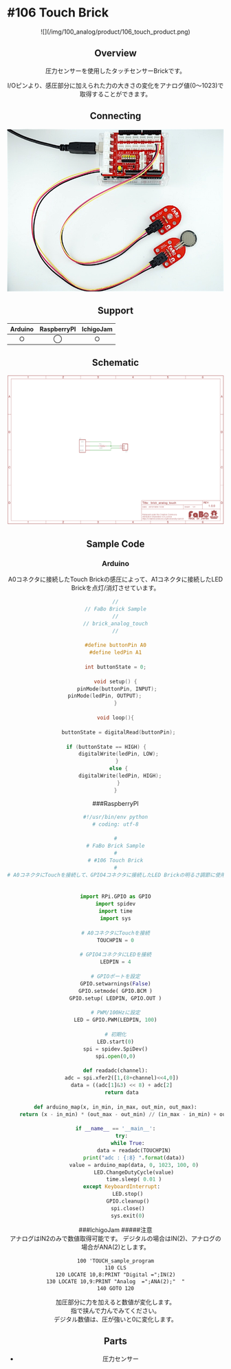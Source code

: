 # #106 Touch Brick
<center>![](/img/100_analog/product/106_touch_product.png)
<!--COLORME-->

## Overview
圧力センサーを使用したタッチセンサーBrickです。

I/Oピンより、感圧部分に加えられた力の大きさの変化をアナログ値(0〜1023)で取得することができます。

## Connecting
![](/img/100_analog/connect/106_touch_connect.jpg)

## Support
|Arduino|RaspberryPI|IchigoJam|
|:--:|:--:|:--:|
|○|◯|○|

## Schematic
![](/img/100_analog/schematic/106_touch_schematic.png)

## Sample Code
### Arduino
A0コネクタに接続したTouch Brickの感圧によって、A1コネクタに接続したLED Brickを点灯/消灯させています。

```c
//
// FaBo Brick Sample
//
// brick_analog_touch
//

#define buttonPin A0
#define ledPin A1

int buttonState = 0;

void setup() {
  pinMode(buttonPin, INPUT); 
  pinMode(ledPin, OUTPUT);         
}

void loop(){
 
  buttonState = digitalRead(buttonPin);

  if (buttonState == HIGH) {        
    digitalWrite(ledPin, LOW);  
  } 
  else {
    digitalWrite(ledPin, HIGH); 
  }
}
```

###RaspberryPI
```python
#!/usr/bin/env python
# coding: utf-8

#
# FaBo Brick Sample
#
# #106 Touch Brick
#
# A0コネクタにTouchを接続して、GPIO4コネクタに接続したLED Brickの明るさ調節に使用しています。


import RPi.GPIO as GPIO
import spidev
import time
import sys

# A0コネクタにTouchを接続
TOUCHPIN = 0

# GPIO4コネクタにLEDを接続
LEDPIN = 4

# GPIOポートを設定
GPIO.setwarnings(False)
GPIO.setmode( GPIO.BCM )
GPIO.setup( LEDPIN, GPIO.OUT )

# PWM/100Hzに設定
LED = GPIO.PWM(LEDPIN, 100)

# 初期化
LED.start(0)
spi = spidev.SpiDev()
spi.open(0,0)

def readadc(channel):
	adc = spi.xfer2([1,(8+channel)<<4,0])
	data = ((adc[1]&3) << 8) + adc[2]
	return data

def arduino_map(x, in_min, in_max, out_min, out_max):
	return (x - in_min) * (out_max - out_min) // (in_max - in_min) + out_min

if __name__ == '__main__':
	try:
		while True:
			data = readadc(TOUCHPIN)
			print("adc : {:8} ".format(data))
			value = arduino_map(data, 0, 1023, 100, 0)
			LED.ChangeDutyCycle(value)
			time.sleep( 0.01 )
	except KeyboardInterrupt:
		LED.stop()
		GPIO.cleanup()
		spi.close()
		sys.exit(0)
```

###IchigoJam
#####注意<br>アナログはIN2のみで数値取得可能です。
デジタルの場合はIN(2)、アナログの場合がANA(2)とします。
```Basic
100 'TOUCH_sample_program
110 CLS
120 LOCATE 10,8:PRINT "Digital =";IN(2)
130 LOCATE 10,9:PRINT "Analog  =";ANA(2);"  "
140 GOTO 120
```
加圧部分に力を加えると数値が変化します。<br>
指で挟んで力んでみてください。<br>
デジタル数値は、圧が強いと0に変化します。


## Parts
- 圧力センサー

